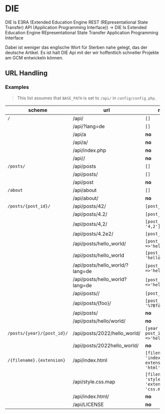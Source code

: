 # DIE
DIE Is E3RA (Extended Education Engine REST (REpresentational State Transfer) API (Application Programming Interface)) -> DIE Is Extended Education Engine REpresentational State Transfer Application Programming Interface

Dabei ist weniger das englische Wort für Sterben nahe gelegt, das der deutsche Artikel. Es ist halt DIE Api mit der wir hoffentlich schneller Projekte am GCM entwickeln können.

## URL Handling

### Examples

> This list assumes that `BASE_PATH` is set to `/api/` in `config/config.php`.

| scheme | url | match |
| --- | --- | --- |
| `/` | /api/ | `[]` |
|     | /api/?lang=de | `[]` |
|     | /api/a | **no** |
|     | /api/a/ | **no** |
|     | /api/index.php | **no** |
|     | /api// | **no** |
| `/posts/` | /api/posts | `[]` |
|     | /api/posts/ | `[]` |
|     | /api/post | **no** |
| `/about` | /api/about | `[]` |
|     | /api/about/ | **no** |
| `/posts/{post_id}/` | /api/posts/42/ | `[post_id => 42]` |
|     | /api/posts/4.2/ | `[post_id => 4.2]` |
|     | /api/posts/4,2/ | `[post_id => '4,2']` |
|     | /api/posts/4.2e2/ | `[post_id => 420]` |
|     | /api/posts/hello_world/ | `[post_id =>'hello_world']` |
|     | /api/posts/hello_world | `[post_id => 'hello_world']` |
|     | /api/posts/hello_world/?lang=de | `[post_id =>'hello_world']` |
|     | /api/posts/hello_world?lang=de | `[post_id =>'hello_world']` |
|     | /api/posts// | `[post_id => '']` |
|     | /api/posts/{foo}/ | `[post_id => '%7Bfoo%7D']` |
|     | /api/posts/ | **no** |
|     | /api/posts/hello/world/ | **no** |
| `/posts/{year}/{post_id}/` | /api/posts/2022/hello_world/ | `[year => 2022, post_id =>'hello_world']` |
|     | /api/posts/2022hello_world/ | **no** |
| `/{filename}.{extension}` | /api/index.html | `[filename => 'index', extension => 'html']` |
|     | /api/style.css.map | `[filename => 'style', 'extension' => 'css.map']` |
|     | /api/index.html/ | **no** |
|     | /api/LICENSE | **no** |

